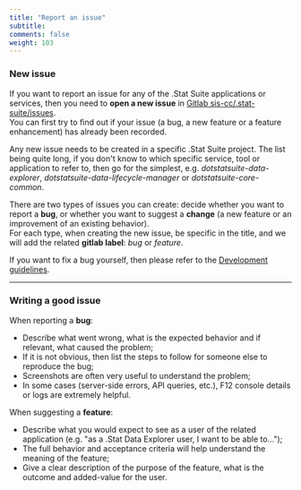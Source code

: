 ```yaml
---
title: "Report an issue"
subtitle: 
comments: false
weight: 103
---
```

<!-- This page (or a sub-page or sub-section of this page) of the documentation is referenced as an external resource in the .Stat Academy:
* https://academy.siscc.org/contribute/
Any change affecting its URL must be communicated to the .Stat Academy content admin in advance. -->

### New issue
If you want to report an issue for any of the .Stat Suite applications or services, then you need to **open a new issue** in [Gitlab sis-cc/.stat-suite/issues](https://gitlab.com/groups/sis-cc/.stat-suite/-/issues).  
You can first try to find out if your issue (a bug, a new feature or a feature enhancement) has already been recorded.  

Any new issue needs to be created in a specific .Stat Suite project. The list being quite long, if you don't know to which specific service, tool or application to refer to, then go for the simplest, e.g. *dotstatsuite-data-explorer*, *dotstatsuite-data-lifecycle-manager* or *dotstatsuite-core-common*.  

There are two types of issues you can create: decide whether you want to report a **bug**, or whether you want to suggest a **change** (a new feature or an improvement of an existing behavior).  
For each type, when creating the new issue, be specific in the title, and we will add the related **gitlab label**: *bug* or *feature*.  

If you want to fix a bug yourself, then please refer to the [Development guidelines](https://sis-cc.gitlab.io/dotstatsuite-documentation/contribution/development-guidelines/).  

---

### Writing a good issue
When reporting a **bug**:  
 - Describe what went wrong, what is the expected behavior and if relevant, what caused the problem;
 - If it is not obvious, then list the steps to follow for someone else to reproduce the bug;
 - Screenshots are often very useful to understand the problem;
 - In some cases (server-side errors, API queries, etc.), F12 console details or logs are extremely helpful.

When suggesting a **feature**:  
 - Describe what you would expect to see as a user of the related application (e.g. "as a .Stat Data Explorer user, I want to be able to...");
 - The full behavior and acceptance criteria will help understand the meaning of the feature;
 - Give a clear description of the purpose of the feature, what is the outcome and added-value for the user.
